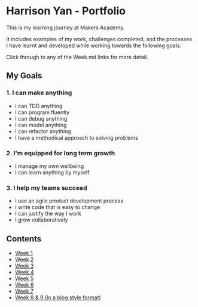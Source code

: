 # Harrison Yan - Portfolio

This is my learning journey at Makers Academy.

It includes examples of my work, challenges completed, and the processes I have learnt and developed while working towards the following goals.

Click through to any of the Week.md links for more detail.

## My Goals

### 1. I can make anything

* I can TDD anything
* I can program fluently
* I can debug anything
* I can model anything
* I can refactor anything
* I have a methodical approach to solving problems

### 2. I'm equipped for long term growth

* I manage my own wellbeing
* I can learn anything by myself

### 3. I help my teams succeed

* I use an agile product development process
* I write code that is easy to change
* I can justify the way I work
* I grow collaboratively

## Contents

* [Week 1](https://github.com/Hyan18/MakersPortfolio/blob/master/Week1.md)
* [Week 2](https://github.com/Hyan18/MakersPortfolio/blob/master/Week2.md)
* [Week 3](https://github.com/Hyan18/MakersPortfolio/blob/master/Week3.md)
* [Week 4](https://github.com/Hyan18/MakersPortfolio/blob/master/Week4.md)
* [Week 5](https://github.com/Hyan18/MakersPortfolio/blob/master/Week5.md)
* [Week 6](https://github.com/Hyan18/MakersPortfolio/blob/master/Week6.md)
* [Week 7](https://github.com/Hyan18/MakersPortfolio/blob/master/Week7.md)
* [Week 8 & 9 (In a blog style format)](https://github.com/Hyan18/MakersPortfolio/blob/master/Week8&9.md)
